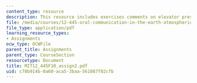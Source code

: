 ```yaml
---
content_type: resource
description: This resource includes exercises comments on elevator presentations.
file: /media/courses/12-445-oral-communication-in-the-earth-atmospheric-and-planetary-sciences-fall-2010/c78b914b0a60aca53baa561087f02cfb_MIT12_445F10_assign2.pdf
file_type: application/pdf
learning_resource_types:
- Assignments
ocw_type: OCWFile
parent_title: Assignments
parent_type: CourseSection
resourcetype: Document
title: MIT12_445F10_assign2.pdf
uid: c78b914b-0a60-aca5-3baa-561087f02cfb
---
```

